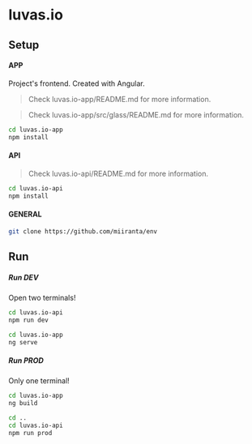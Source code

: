# luvas.io

## Setup

#### APP

Project's frontend. Created with Angular.

> Check luvas.io-app/README.md for more information.

> Check luvas.io-app/src/glass/README.md for more information.

```bash
cd luvas.io-app
npm install
```

#### API

> Check luvas.io-api/README.md for more information.

```bash
cd luvas.io-api
npm install
```

#### GENERAL

```bash
git clone https://github.com/miiranta/env
```

## Run

##### Run DEV

Open two terminals!

```bash
cd luvas.io-api
npm run dev
```

```bash
cd luvas.io-app
ng serve
```

##### Run PROD

Only one terminal!

```bash
cd luvas.io-app
ng build

cd ..
cd luvas.io-api
npm run prod
```

